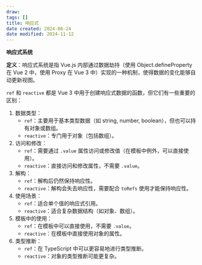 ```yaml
---
draw:
tags: []
title: 响应式
date created: 2024-06-24
date modified: 2024-11-12
---
```

**响应式系统**

  

**定义**：响应式系统是指 Vue.js 内部通过数据劫持（使用 Object.defineProperty 在 Vue 2 中，使用 Proxy 在 Vue 3 中）实现的一种机制，使得数据的变化能够自动更新视图。

`ref` 和 `reactive` 都是 Vue 3 中用于创建响应式数据的函数，但它们有一些重要的区别：

1. 数据类型：
    - `ref`：主要用于基本类型数据（如 string, number, boolean），但也可以持有对象或数组。
    - `reactive`：专门用于对象（包括数组）。
2. 访问和修改：
    - `ref`：需要通过 `.value` 属性访问或修改值（在模板中例外，可以直接使用）。
    - `reactive`：直接访问和修改属性，不需要 `.value`。
3. 解构：
    - `ref`：解构后仍然保持响应性。
    - `reactive`：解构会失去响应性，需要配合 `toRefs` 使用才能保持响应性。
4. 使用场景：
    - `ref`：适合单个值的响应式引用。
    - `reactive`：适合复杂数据结构（如对象、数组）。
5. 模板中的使用：
    - `ref`：在模板中可以直接使用，不需要 `.value`。
    - `reactive`：在模板中直接使用对象的属性。
6. 类型推断：
    - `ref`：在 TypeScript 中可以更容易地进行类型推断。
    - `reactive`：对象的类型推断可能更复杂。
